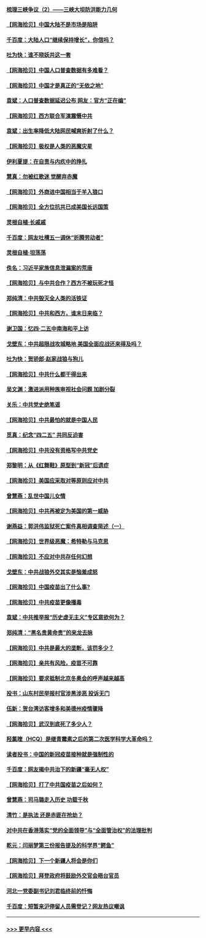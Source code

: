 #### [梳理三峡争议（2）——三峡大坝防洪能力几何](../pages/nsc993/n12920173.md?t=05031652) 
#### [【网海拾贝】中国大陆不是市场是陷阱](../pages/nsc993/n12920143.md?t=05031652) 
#### [千百度：大陆人口“继续保持增长”，你信吗？](../pages/nsc993/n12918946.md?t=05031652) 
#### [吐为快：谁不晓妖共这一套](../pages/nsc993/n12918941.md?t=05031652) 
#### [【网海拾贝】中国人口普查数据有多难看？](../pages/nsc993/n12917822.md?t=05031652) 
#### [【网海拾贝】中国才是真正的“无依之地”](../pages/nsc993/n12915845.md?t=05031652) 
#### [袁斌：人口普查数据延迟公布 网友：官方“正在编”](../pages/nsc993/n12915748.md?t=05031652) 
#### [【网海拾贝】西方联合军演震慑中共](../pages/nsc993/n12913466.md?t=05031652) 
#### [袁斌：出生率降低大陆网民喊爽折射了什么？](../pages/nsc993/n12913365.md?t=05031652) 
#### [【网海拾贝】极权是人类的恶魔灾星](../pages/nsc993/n12910697.md?t=05031652) 
#### [伊利夏提：在自责与内疚中的挣扎](../pages/nsc993/n12910493.md?t=05031652) 
#### [慧真：勿被红歌迷 觉醒弃赤魔](../pages/nsc993/n12910485.md?t=05031652) 
#### [【网海拾贝】外商进中国相当于羊入狼口](../pages/nsc993/n12908274.md?t=05031652) 
#### [【网海拾贝】全方位抗共已成美国长远国策](../pages/nsc993/n12906878.md?t=05031652) 
#### [灵根自植‧长戚戚](../pages/nsc993/n12905585.md?t=05031652) 
#### [千百度：网友吐槽五一调休“折腾劳动者”](../pages/nsc993/n12905934.md?t=05031652) 
#### [灵根自植‧坦荡荡](../pages/nsc993/n12905562.md?t=05031652) 
#### [佚名：习近平家族信息泄漏案的荒唐](../pages/nsc993/n12904705.md?t=05031652) 
#### [【网海拾贝】与中共合作？西方不被玩死才怪](../pages/nsc993/n12903873.md?t=05031652) 
#### [郑纯清：中共毁灭全人类的活铁证](../pages/nsc993/n12903785.md?t=05031652) 
#### [【网海拾贝】中共和西方，谁末日来临？](../pages/nsc993/n12903482.md?t=05031652) 
#### [谢卫国：忆四‧二五中南海和平上访](../pages/nsc993/n12902192.md?t=05031652) 
#### [戈壁东：中共超限战攻城略地 美国全面应战还来得及吗？](../pages/nsc993/n12902297.md?t=05031652) 
#### [吐为快：贺骄郎‧赵家战狼与狗儿](../pages/nsc993/n12902280.md?t=05031652) 
#### [【网海拾贝】中共什么都干得出来](../pages/nsc993/n12897500.md?t=05031652) 
#### [吴文渊：激进派用种族审视社会问题 加剧分裂](../pages/nsc993/n12893881.md?t=05031652) 
#### [关乐：中共党史绝笔谣](../pages/nsc993/n12897270.md?t=05031652) 
#### [【网海拾贝】中共最怕的就是中国人民](../pages/nsc993/n12894705.md?t=05031652) 
#### [觅真：纪念“四二五” 共同反迫害](../pages/nsc993/n12894553.md?t=05031652) 
#### [【网海拾贝】中共没有资格写中共党史](../pages/nsc993/n12892231.md?t=05031652) 
#### [郑黎明：从《红舞鞋》原型到“新冠”后遗症](../pages/nsc993/n12890469.md?t=05031652) 
#### [【网海拾贝】美国应采取对等原则应对中共](../pages/nsc993/n12889176.md?t=05031652) 
#### [曾慧燕：乱世中国儿女情](../pages/nsc993/n12887931.md?t=05031652) 
#### [【网海拾贝】中共再被定为美国的第一威胁](../pages/nsc993/n12887580.md?t=05031652) 
#### [谢燕益：郭洪伟监狱死亡案件真相调查简述（一）](../pages/nsc993/n12885648.md?t=05031652) 
#### [【网海拾贝】世界级恶魔：希特勒与马克思](../pages/nsc993/n12884062.md?t=05031652) 
#### [【网海拾贝】不应对中共存任何幻想](../pages/nsc993/n12881460.md?t=05031652) 
#### [戈壁东：中共战狼外交其实是恼羞成怒](../pages/nsc993/n12880392.md?t=05031652) 
#### [【网海拾贝】中国疫苗出了什么事?](../pages/nsc993/n12879124.md?t=05031652) 
#### [【网海拾贝】中共疫苗更像播毒](../pages/nsc993/n12876631.md?t=05031652) 
#### [袁斌：中共推举报“历史虚无主义”专区意欲何为？](../pages/nsc993/n12876530.md?t=05031652) 
#### [郑纯清：“黑名贵黄命贵”的来龙去脉](../pages/nsc993/n12875589.md?t=05031652) 
#### [【网海拾贝】中共是最大的垄断，该罚多少？](../pages/nsc993/n12874006.md?t=05031652) 
#### [【网海拾贝】亲共有风险，疫苗不可靠](../pages/nsc993/n12872224.md?t=05031652) 
#### [【网海拾贝】要求抵制北京冬奥会的呼声越来越高](../pages/nsc993/n12868962.md?t=05031652) 
#### [投书：山东村民举报村官涉黑涉恶 投诉无门](../pages/nsc993/n12869726.md?t=05031652) 
#### [伍新：贺台湾访客增多和美德州疫情骤降](../pages/nsc993/n12865651.md?t=05031652) 
#### [【网海拾贝】武汉到底死了多少人？](../pages/nsc993/n12863707.md?t=05031652) 
#### [羟氯喹（HCQ）是继青霉素之后的第二次医学科学大革命吗？](../pages/nsc993/n12638564.md?t=05031652) 
#### [读者投书：中国的新冠疫苗接种就是强制性的](../pages/nsc993/n12859932.md?t=05031652) 
#### [千百度：网友揭中共治下的新疆“毫无人权”](../pages/nsc993/n12858385.md?t=05031652) 
#### [【网海拾贝】打了中共国疫苗之后如何？](../pages/nsc993/n12857866.md?t=05031652) 
#### [曾慧燕：司马璐走入历史 功载千秋](../pages/nsc993/n12856996.md?t=05031652) 
#### [清竹：是执法 还是赤匪在抢劫？](../pages/nsc993/n12856952.md?t=05031652) 
#### [对中共在香港落实“党的全面领导”与“全面管治权”的法理批判](../pages/nsc993/n12856929.md?t=05031652) 
#### [乾元：闫丽梦第三份报告提及的科学界“鳄鱼”](../pages/nsc993/n12855985.md?t=05031652) 
#### [【网海拾贝】下一个新疆人将会是你们](../pages/nsc993/n12855864.md?t=05031652) 
#### [【网海拾贝】拜登政府将鼓励外交官会晤台官员](../pages/nsc993/n12853615.md?t=05031652) 
#### [河北一党委副书记刘君临终前的忏悔](../pages/nsc993/n12849420.md?t=05031652) 
#### [千百度：短暂来沪停留人员需登记？网友热议嘲讽](../pages/nsc993/n12853497.md?t=05031652) 

----
#### [ >>> 更早内容 <<< ](../indexes/nsc993-earlier.md)
